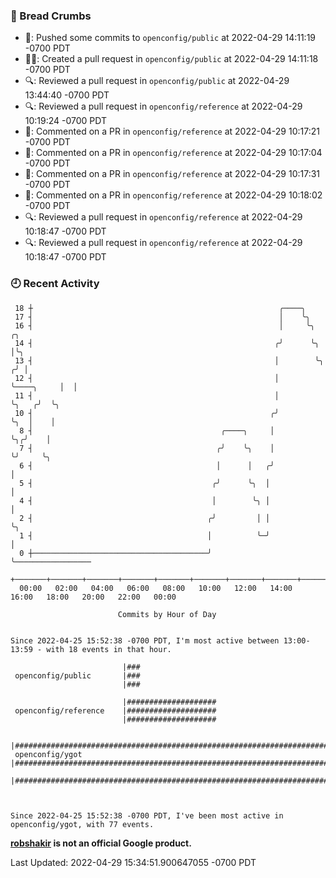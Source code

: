 ### 🍞 Bread Crumbs

 * 🚢: Pushed some commits to `openconfig/public` at 2022-04-29 14:11:19 -0700 PDT
 * ✍🏼: Created a pull request in `openconfig/public` at 2022-04-29 14:11:18 -0700 PDT
 * 🔍: Reviewed a pull request in  `openconfig/public` at 2022-04-29 13:44:40 -0700 PDT
 * 🔍: Reviewed a pull request in  `openconfig/reference` at 2022-04-29 10:19:24 -0700 PDT
 * 💬: Commented on a PR in  `openconfig/reference` at 2022-04-29 10:17:21 -0700 PDT
 * 💬: Commented on a PR in  `openconfig/reference` at 2022-04-29 10:17:04 -0700 PDT
 * 💬: Commented on a PR in  `openconfig/reference` at 2022-04-29 10:17:31 -0700 PDT
 * 💬: Commented on a PR in  `openconfig/reference` at 2022-04-29 10:18:02 -0700 PDT
 * 🔍: Reviewed a pull request in  `openconfig/reference` at 2022-04-29 10:18:47 -0700 PDT
 * 🔍: Reviewed a pull request in  `openconfig/reference` at 2022-04-29 10:18:47 -0700 PDT

### 🕘 Recent Activity
```
 18 ┼                                                       ╭────╮
 17 ┤                                                       │    ╰╮
 16 ┤                                                       │     ╰╮             ╭╮
 14 ┤                                                      ╭╯      ╰╮            │╰╮
 13 ┤                                                      │        ╰╮          ╭╯ │
 12 ┤                                                      │         ╰────╮     │  │
 11 ┤                                                      │              ╰╮   ╭╯  ╰╮
 10 ┤                                                     ╭╯               ╰╮  │    │
  8 ┤                                          ╭────╮     │                 ╰╮╭╯    │
  7 ┤                                         ╭╯    ╰╮    │                  ╰╯     ╰╮
  6 ┤                                         │      │   ╭╯                          │
  5 ┤                                        ╭╯      ╰╮  │                           │
  4 ┤                                        │        ╰╮ │                           │
  2 ┤                                       ╭╯         │ │                           ╰╮
  1 ┤                                       │          ╰─╯                            │
  0 ┼───────────────────────────────────────╯                                         ╰─────────────────
    +───────+───────+───────+───────+───────+───────+───────+───────+───────+───────+───────+───────+────
  00:00   02:00   04:00   06:00   08:00   10:00   12:00   14:00   16:00   18:00   20:00   22:00   00:00   

						Commits by Hour of Day


Since 2022-04-25 15:52:38 -0700 PDT, I'm most active between 13:00-13:59 - with 18 events in that hour.

```



```
                         |###
 openconfig/public       |###
                         |###

                         |####################
 openconfig/reference    |####################
                         |####################

                         |#############################################################################
 openconfig/ygot         |#############################################################################
                         |#############################################################################



Since 2022-04-25 15:52:38 -0700 PDT, I've been most active in openconfig/ygot, with 77 events.

```
**[robshakir](mailto:robjs@google.com) is not an official Google product.**  


Last Updated: 2022-04-29 15:34:51.900647055 -0700 PDT
